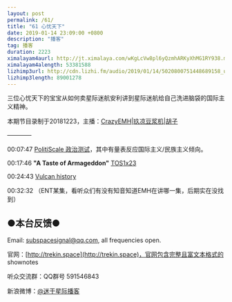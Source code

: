 ```yaml
---
layout: post
permalink: /61/
title: "61 心忧天下"
date: 2019-01-14 23:09:00 +0800
description: "播客"
tag: 播客 
duration: 2223
ximalayam4aurl: http://jt.ximalaya.com/wKgLcVw8pl6yQzmhARKyXhMG1RY938.m4a?channel=rss&amp;album_id=3135361&amp;track_id=152692558&amp;uid=6418191&amp;jt=http://audio.xmcdn.com/group53/M05/58/29/wKgLcVw8pl6yQzmhARKyXhMG1RY938.m4a
ximalayam4alength: 53381588
lizhimp3url: http://cdn.lizhi.fm/audio/2019/01/14/5020800751448689158_ud.mp3
lizhimp3length: 89001278
---   
```


三位心忧天下的宝宝从如何卖星际迷航安利讲到星际迷航给自己洗进脑袋的国际主义精神。

本期节目录制于20181223，主播：[CrazyEMH](mailto:emh@trekin.space)\|[玖凉豆浆机](https://weibo.com/lunaliang1029)\|[胡子](https://weibo.com/p/1005051764117203)

————

00:07:47 [PolitiScale 政治测试](http://www.politiscales.net/zh_CN/)，其中有量表反应国际主义/民族主义倾向。

00:17:46 **&quot;A Taste of Armageddon&quot;** [TOS](http://memory-alpha.wikia.com/wiki/TOS)[1x23](http://memory-alpha.wikia.com/wiki/TOS_Season_1)

00:24:43 [Vulcan history](http://memory-alpha.wikia.com/wiki/Vulcan_history)

00:32:32 （ENT某集，看听众们有没有知音知道EMH在讲哪一集，后期实在没找到）

## ●本台反馈●

Email: [subspacesignal@qq.com](mailto:subspacesignal@qq.com), all frequencies open.

官网：[http://trekin.space](http://trekin.space)，官网包含完整且富文本格式的 shownotes

听众交流群：QQ群号 591546843

新浪微博：[@迷于星际播客](http://weibo.com/lostinst)
